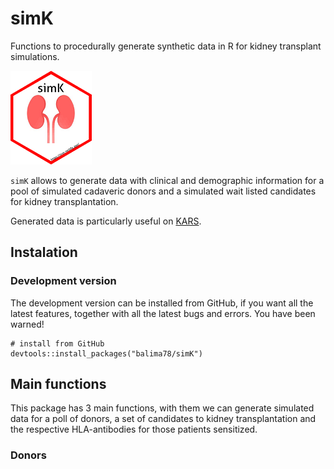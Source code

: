 # simK
Functions to procedurally generate synthetic data in R for kidney transplant simulations.

![simk](https://github.com/balima78/simK/blob/main/images/simk.png)

`simK` allows to generate data with clinical and demographic information for a pool of simulated cadaveric donors and a simulated wait listed candidates for kidney transplantation.

Generated data is particularly useful on [KARS](https://balima.shinyapps.io/kars/).

## Instalation

### Development version 

The development version can be installed from GitHub, if you want all the latest features, together with all the latest bugs and errors. You have been warned!

```
# install from GitHub
devtools::install_packages("balima78/simK")
```

## Main functions

This package has 3 main functions, with them we can generate simulated data for a poll of donors, a set of candidates to kidney transplantation and the respective HLA-antibodies for those patients sensitized.

### Donors
